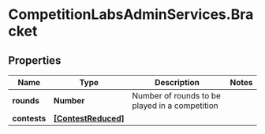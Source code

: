# CompetitionLabsAdminServices.Bracket

## Properties

Name | Type | Description | Notes
------------ | ------------- | ------------- | -------------
**rounds** | **Number** | Number of rounds to be played in a competition | 
**contests** | [**[ContestReduced]**](ContestReduced.md) |  | 


